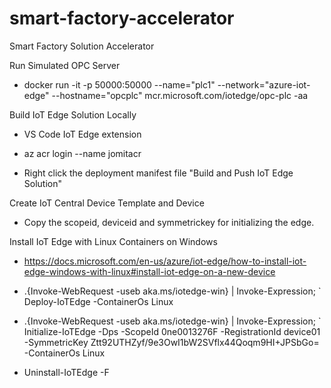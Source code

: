 # smart-factory-accelerator
Smart Factory Solution Accelerator


Run Simulated OPC Server
- docker run -it -p 50000:50000 --name="plc1" --network="azure-iot-edge" --hostname="opcplc" mcr.microsoft.com/iotedge/opc-plc -aa


Build IoT Edge Solution Locally
- VS Code IoT Edge extension

- az acr login --name jomitacr

- Right click the deployment manifest file "Build and Push IoT Edge Solution"


Create IoT Central Device Template and Device
- Copy the scopeid, deviceid and symmetrickey for initializing the edge.


Install IoT Edge with Linux Containers on Windows
- https://docs.microsoft.com/en-us/azure/iot-edge/how-to-install-iot-edge-windows-with-linux#install-iot-edge-on-a-new-device


- .{Invoke-WebRequest -useb aka.ms/iotedge-win} | Invoke-Expression; `
Deploy-IoTEdge -ContainerOs Linux

- .{Invoke-WebRequest -useb aka.ms/iotedge-win} | Invoke-Expression; `
Initialize-IoTEdge -Dps -ScopeId 0ne0013276F -RegistrationId device01 -SymmetricKey Ztt92UTHZyf/9e3OwI1bW2SVflx44Qoqm9HI+JPSbGo= -ContainerOs Linux

- Uninstall-IoTEdge -F



